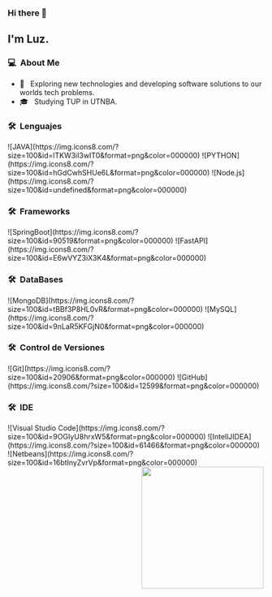 ### Hi there 👋

<h2>I'm Luz.</h2>

<h3> 💻 &nbsp;About Me </h3>

- 🤔 &nbsp; Exploring new technologies and developing software solutions to our worlds tech problems.
- 🎓 &nbsp; Studying TUP in UTNBA.


<h3> 🛠 &nbsp;Lenguajes </h3>
  ![JAVA](https://img.icons8.com/?size=100&id=lTKW3iI3wIT0&format=png&color=000000)
  ![PYTHON](https://img.icons8.com/?size=100&id=hGdCwhSHUe6L&format=png&color=000000)
  ![Node.js](https://img.icons8.com/?size=100&id=undefined&format=png&color=000000)

<h3> 🛠 &nbsp;Frameworks </h3>
  ![SpringBoot](https://img.icons8.com/?size=100&id=90519&format=png&color=000000)
  ![FastAPI](https://img.icons8.com/?size=100&id=E6wVYZ3iX3K4&format=png&color=000000)

<h3> 🛠 &nbsp;DataBases</h3>
  ![MongoDB](https://img.icons8.com/?size=100&id=tBBf3P8HL0vR&format=png&color=000000)
  ![MySQL](https://img.icons8.com/?size=100&id=9nLaR5KFGjN0&format=png&color=000000)

<h3> 🛠 &nbsp;Control de Versiones</h3>
  ![Git](https://img.icons8.com/?size=100&id=20906&format=png&color=000000)
  ![GitHub](https://img.icons8.com/?size=100&id=12599&format=png&color=000000)

<h3> 🛠 &nbsp;IDE</h3>
  ![Visual Studio Code](https://img.icons8.com/?size=100&id=9OGIyU8hrxW5&format=png&color=000000)
  ![IntellJIDEA](https://img.icons8.com/?size=100&id=61466&format=png&color=000000)
  ![Netbeans](https://img.icons8.com/?size=100&id=16btInyZvrVp&format=png&color=000000)

<img align= "right" width= "240" src= "https://pa1.narvii.com/6580/8098c6e9207376889eeb0532d9f5a0723c4d73f5_hq.gif"/>


